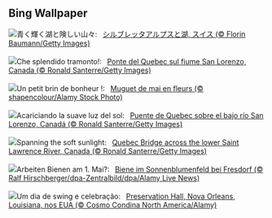 ## Bing Wallpaper
![](https://www.bing.com/th?id=OHR.KlostersSerneus_JA-JP1346156954_UHD.jpg&w=1000)青く輝く湖と険しい山々:&nbsp;&ensp;[シルブレッタアルプスと湖, スイス (© Florin Baumann/Getty Images)](https://www.bing.com/th?id=OHR.KlostersSerneus_JA-JP1346156954_UHD.jpg)
<br><br/>
![](https://www.bing.com/th?id=OHR.QuebecCityBridge_IT-IT2390988840_UHD.jpg&w=1000)Che splendido tramonto!:&nbsp;&ensp;[Ponte del Quebec sul fiume San Lorenzo, Canada  (© Ronald Santerre/Getty Images)](https://www.bing.com/th?id=OHR.QuebecCityBridge_IT-IT2390988840_UHD.jpg)
<br><br/>
![](https://www.bing.com/th?id=OHR.LilyLaborDay_FR-FR3324597226_UHD.jpg&w=1000)Un petit brin de bonheur !:&nbsp;&ensp;[Muguet de mai en fleurs (© shapencolour/Alamy Stock Photo)](https://www.bing.com/th?id=OHR.LilyLaborDay_FR-FR3324597226_UHD.jpg)
<br><br/>
![](https://www.bing.com/th?id=OHR.QuebecCityBridge_ES-ES5046803154_UHD.jpg&w=1000)Acariciando la suave luz del sol:&nbsp;&ensp;[Puente de Quebec sobre el bajo río San Lorenzo, Canadá (© Ronald Santerre/Getty Images)](https://www.bing.com/th?id=OHR.QuebecCityBridge_ES-ES5046803154_UHD.jpg)
<br><br/>
![](https://www.bing.com/th?id=OHR.QuebecCityBridge_EN-GB5878837587_UHD.jpg&w=1000)Spanning the soft sunlight:&nbsp;&ensp;[Quebec Bridge across the lower Saint Lawrence River, Canada (© Ronald Santerre/Getty Images)](https://www.bing.com/th?id=OHR.QuebecCityBridge_EN-GB5878837587_UHD.jpg)
<br><br/>
![](https://www.bing.com/th?id=OHR.SunflowerBee_DE-DE9415817741_UHD.jpg&w=1000)Arbeiten Bienen am 1. Mai?:&nbsp;&ensp;[Biene im Sonnenblumenfeld bei Fresdorf (© Ralf Hirschberger/dpa-Zentralbild/dpa/Alamy Live News)](https://www.bing.com/th?id=OHR.SunflowerBee_DE-DE9415817741_UHD.jpg)
<br><br/>
![](https://www.bing.com/th?id=OHR.ExteriorPreservationHall_PT-BR5718704073_UHD.jpg&w=1000)Um dia de swing e celebração:&nbsp;&ensp;[Preservation Hall, Nova Orleans, Louisiana, nos EUA  (© Cosmo Condina North America/Alamy)](https://www.bing.com/th?id=OHR.ExteriorPreservationHall_PT-BR5718704073_UHD.jpg)
<br><br/>
